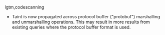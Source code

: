 lgtm,codescanning
* Taint is now propagated across protocol buffer ("protobuf")  marshalling and unmarshalling operations. This may result in more results from existing queries where the protocol buffer format is used.
